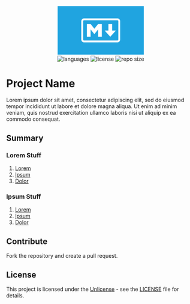 <div align="center">
  <img src="markdown.png" width="230px" />
</div>

<div align="center">
  <img src="https://img.shields.io/github/languages/count/leandro-santi/readme-templates?color=%234169E1&style=flat-square" alt="languages" />
  <img src="https://img.shields.io/github/license/leandro-santi/readme-templates?color=%234169E1&style=flat-square" alt="license" />
  <img src="https://img.shields.io/github/repo-size/leandro-santi/readme-templates?color=%234169E1&style=flat-square" alt="repo size" />
</div>

# Project Name

Lorem ipsum dolor sit amet, consectetur adipiscing elit, sed do eiusmod tempor incididunt ut labore et dolore magna aliqua. Ut enim ad minim veniam, quis nostrud exercitation ullamco laboris nisi ut aliquip ex ea commodo consequat.

## Summary

### Lorem Stuff

1. [Lorem](/languages.md)
2. [Ipsum](/languages.md)
3. [Dolor](/languages.md)

### Ipsum Stuff

1. [Lorem](/languages.md)
2. [Ipsum](/languages.md)
3. [Dolor](/languages.md)

## Contribute

Fork the repository and create a pull request.

## License

This project is licensed under the [Unlicense](https://unlicense.org/) - see the [LICENSE](LICENSE) file for details.